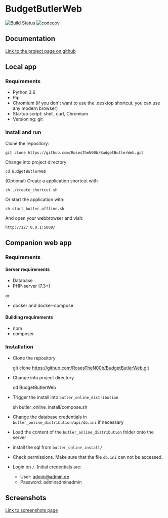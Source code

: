 # BudgetButlerWeb

[![Build Status](https://travis-ci.org/RosesTheN00b/BudgetButlerWeb.svg?branch=master)](https://travis-ci.org/RosesTheN00b/BudgetButlerWeb) [![codecov](https://codecov.io/gh/RosesTheN00b/BudgetButlerWeb/branch/master/graph/badge.svg)](https://codecov.io/gh/RosesTheN00b/BudgetButlerWeb)

## Documentation

[Link to the project page on github](https://RosesTheN00b.github.io/BudgetButlerWeb/)

## Local app
### Requirements

* Python 3.6
* Pip
* Chromium (if you don't want to use the .desktop shortcut, you can use any modern browser)
* Startup script: shell, curl, Chromium
* Versioning: git

### Install and run 
Clone the repository:

	git clone https://github.com/RosesTheN00b/BudgetButlerWeb.git

Change into project directory

	cd BudgetButlerWeb

(Optional) Create a application shortcut with

	sh ./create_shortcut.sh

Or start the application with:

	sh start_butler_offline.sh

And open your webbrowser and visit:

	http://127.0.0.1:5000/


## Companion web app

### Requirements

#### Server requirements

* Database
* PHP-server (7.3+)

or

* docker and docker-compose

#### Building requirements

* npm
* composer

### Installation

* Clone the repository

	git clone https://github.com/RosesTheN00b/BudgetButlerWeb.git

* Change into project directory

	cd BudgetButlerWeb

* Trigger the install into `butler_online_distribution`

	sh butler_online_install/compose.sh

* Change the database credentials in `butler_online_distribution/api/db.ini` if necessary

* Load the content of the `butler_online_distribution` folder onto the server

* install the sql from `butler_online_install/`

* Check permissions. Make sure that the file `db.ini` can not be accessed.

* Login on `/`. Initial credentials are:
    * User: admin@admin.de 
    * Password: adminadminadmin

## Screenshots
[Link to screenshots page](docs/screenshots.md)


